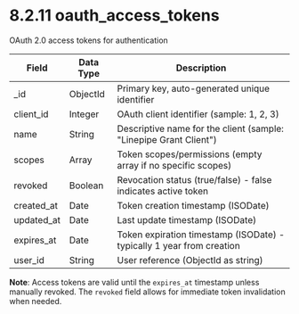 # 8.2.11 oauth_access_tokens

OAuth 2.0 access tokens for authentication

| Field | Data Type | Description |
|-------|-----------|-------------|
| _id | ObjectId | Primary key, auto-generated unique identifier |
| client_id | Integer | OAuth client identifier (sample: 1, 2, 3) |
| name | String | Descriptive name for the client (sample: "Linepipe Grant Client") |
| scopes | Array | Token scopes/permissions (empty array if no specific scopes) |
| revoked | Boolean | Revocation status (true/false) - false indicates active token |
| created_at | Date | Token creation timestamp (ISODate) |
| updated_at | Date | Last update timestamp (ISODate) |
| expires_at | Date | Token expiration timestamp (ISODate) - typically 1 year from creation |
| user_id | String | User reference (ObjectId as string) |

**Note**: Access tokens are valid until the `expires_at` timestamp unless manually revoked. The `revoked` field allows for immediate token invalidation when needed.
